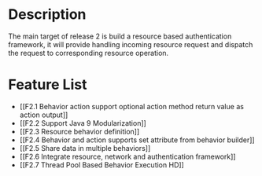 # Description

The main target of release 2 is build a resource based authentication framework, it will provide handling incoming resource request and dispatch the request to corresponding resource operation.

# Feature List

* [[F2.1 Behavior action support optional action method return value as action output]]
* [[F2.2 Support Java 9 Modularization]]
* [[F2.3 Resource behavior definition]]
* [[F2.4 Behavior and action supports set attribute from behavior builder]]
* [[F2.5 Share data in multiple behaviors]]
* [[F2.6 Integrate resource, network and authentication framework]]
* [[F2.7 Thread Pool Based Behavior Execution HD]]